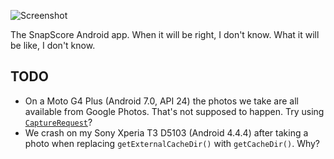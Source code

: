 ![Screenshot](/../media/screenshot-sony-xperia-t3-small.png?raw=true "A screenshot of the app")

The SnapScore Android app.  When it will be right, I don't know.  What it will be like, I
don't know.

## TODO

*   On a Moto G4 Plus (Android 7.0, API 24) the photos we take are all available from
    Google Photos.  That's not supposed to happen.  Try using [`CaptureRequest`][1]?
*   We crash on my Sony Xperia T3 D5103 (Android 4.4.4) after taking a photo when
    replacing `getExternalCacheDir()` with `getCacheDir()`.  Why?

[1]: https://developer.android.com/reference/android/hardware/camera2/CaptureRequest

